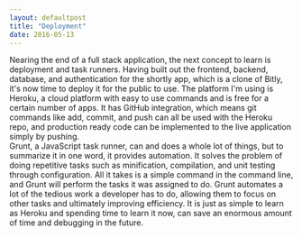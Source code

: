 ```yaml
---
layout: defaultpost
title: "Deployment"
date: 2016-05-13
---
```


Nearing the end of a full stack application, the next concept to learn is deployment and task runners. Having built out the frontend, backend, database, and authentication for the shortly app, which is a clone of Bitly, it's now time to deploy it for the public to use. The platform I'm using is Heroku, a cloud platform with easy to use commands and is free for a certain number of apps. It has GitHub integration, which means git commands like add, commit, and push can all be used with the Heroku repo, and production ready code can be implemented to the live application simply by pushing.<br />
Grunt, a JavaScript task runner, can and does a whole lot of things, but to summarize it in one word, it provides automation. It solves the problem of doing repetitive tasks such as minification, compilation, and unit testing through configuration. All it takes is a simple command in the command line, and Grunt will perform the tasks it was assigned to do. Grunt automates a lot of the tedious work a developer has to do, allowing them to focus on other tasks and ultimately improving efficiency. It is just as simple to learn as Heroku and spending time to learn it now, can save an enormous amount of time and debugging in the future.
